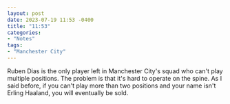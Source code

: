 ```yaml
---
layout: post
date: 2023-07-19 11:53 -0400
title: "11:53"
categories:
- "Notes"
tags:
- "Manchester City"
---
```


Ruben Dias is the only player left in Manchester City's squad who can't play multiple positions. The problem is that it's hard to operate on the spine. As I said before, if you can't play more than two positions and your name isn't Erling Haaland, you will eventually be sold.

